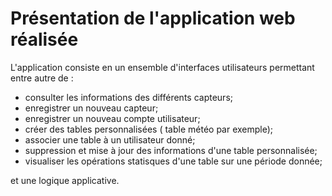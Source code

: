 # Présentation de l'application web réalisée

L'application consiste en un ensemble d'interfaces utilisateurs permettant entre autre de :

- consulter les informations des différents capteurs;
- enregistrer un nouveau capteur;
- enregistrer un nouveau compte utilisateur;
- créer des tables personnalisées ( table météo par exemple);
- associer une table à un utilisateur donné;
- suppression et mise à jour des informations d'une table personnalisée;
- visualiser les opérations statisques d'une table sur une période donnée;

et une logique applicative.

